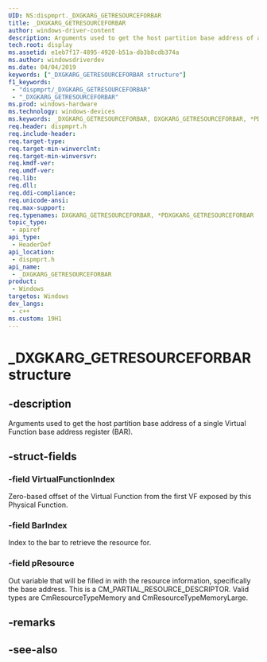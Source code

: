 ```yaml
---
UID: NS:dispmprt._DXGKARG_GETRESOURCEFORBAR
title: _DXGKARG_GETRESOURCEFORBAR
author: windows-driver-content
description: Arguments used to get the host partition base address of a single Virtual Function base address register (BAR).
tech.root: display
ms.assetid: e1eb7f17-4895-4920-b51a-db3b8cdb374a
ms.author: windowsdriverdev
ms.date: 04/04/2019 
keywords: ["_DXGKARG_GETRESOURCEFORBAR structure"]
f1_keywords:
 - "dispmprt/_DXGKARG_GETRESOURCEFORBAR"
 - "_DXGKARG_GETRESOURCEFORBAR"
ms.prod: windows-hardware
ms.technology: windows-devices
ms.keywords: _DXGKARG_GETRESOURCEFORBAR, DXGKARG_GETRESOURCEFORBAR, *PDXGKARG_GETRESOURCEFORBAR, 
req.header: dispmprt.h
req.include-header:
req.target-type:
req.target-min-winverclnt: 
req.target-min-winversvr:
req.kmdf-ver:
req.umdf-ver:
req.lib:
req.dll:
req.ddi-compliance:
req.unicode-ansi:
req.max-support:
req.typenames: DXGKARG_GETRESOURCEFORBAR, *PDXGKARG_GETRESOURCEFORBAR
topic_type: 
 - apiref
api_type: 
 - HeaderDef
api_location: 
 - dispmprt.h
api_name: 
 - _DXGKARG_GETRESOURCEFORBAR
product: 
 - Windows
targetos: Windows
dev_langs:
 - c++
ms.custom: 19H1
---
```


# _DXGKARG_GETRESOURCEFORBAR structure

## -description

Arguments used to get the host partition base address of a single Virtual Function base address register (BAR).

## -struct-fields

### -field VirtualFunctionIndex

Zero-based offset of the Virtual Function from the first VF exposed by this Physical Function.

### -field BarIndex

Index to the bar to retrieve the resource for.

### -field pResource

Out variable that will be filled in with the resource information, specifically the base address.  This is a CM_PARTIAL_RESOURCE_DESCRIPTOR. Valid types are CmResourceTypeMemory and CmResourceTypeMemoryLarge.

## -remarks

## -see-also
